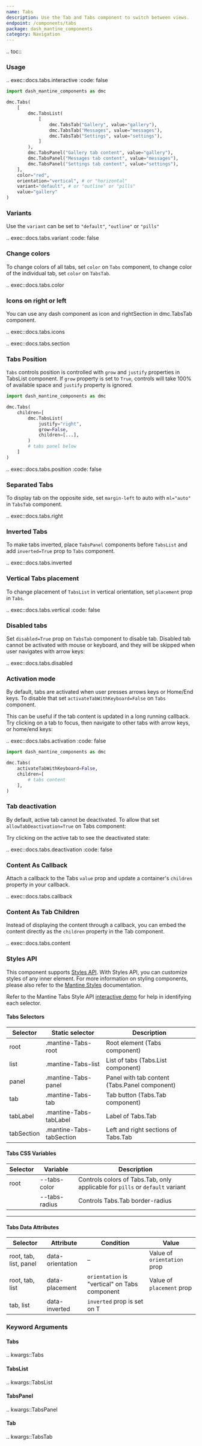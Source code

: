 ```yaml
---
name: Tabs
description: Use the Tab and Tabs component to switch between views.
endpoint: /components/tabs
package: dash_mantine_components
category: Navigation
---
```


.. toc::

### Usage

.. exec::docs.tabs.interactive
    :code: false


```python
import dash_mantine_components as dmc

dmc.Tabs(
    [
        dmc.TabsList(
            [
                dmc.TabsTab("Gallery", value="gallery"),
                dmc.TabsTab("Messages", value="messages"),
                dmc.TabsTab("Settings", value="settings"),
            ]
        ),
        dmc.TabsPanel("Gallery tab content", value="gallery"),
        dmc.TabsPanel("Messages tab content", value="messages"),
        dmc.TabsPanel("Settings tab content", value="settings"),
    ],
    color="red",
    orientation="vertical", # or "horizontal"
    variant="default", # or "outline" or "pills"
    value="gallery"
)
```

### Variants

Use the `variant` can be set to `"default"`,  `"outline"` or `"pills"`

.. exec::docs.tabs.variant
    :code: false

### Change colors
To change colors of all tabs, set `color` on `Tabs` component, to change color of the individual tab, set `color`
on `TabsTab`.


.. exec::docs.tabs.color

### Icons on right or left

You can use any dash component as icon and rightSection in dmc.TabsTab component.

.. exec::docs.tabs.icons

.. exec::docs.tabs.section

### Tabs Position

`Tabs` controls position is controlled with `grow` and `justify` properties in TabsList component. If `grow` property 
is set to `True`, controls will take 100% of available space and `justify` property is ignored.

```python
import dash_mantine_components as dmc

dmc.Tabs(
    children=[
        dmc.TabsList(
            justify="right",
            grow=False,
            children=[...],
        )
        # tabs panel below
    ]
)
```

.. exec::docs.tabs.position
    :code: false

### Separated Tabs

To display tab on the opposite side, set `margin-left` to auto with `ml="auto"` in `TabsTab` component.

.. exec::docs.tabs.right

### Inverted Tabs

To make tabs inverted, place `TabsPanel` components before `TabsList` and add `inverted=True` prop to `Tabs` component.

.. exec::docs.tabs.inverted

### Vertical Tabs placement

To change placement of `TabsList` in vertical orientation, set `placement` prop in `Tabs`.

.. exec::docs.tabs.vertical
    :code: false

### Disabled tabs

Set `disabled=True` prop on `TabsTab` component to disable tab. Disabled tab cannot be activated with mouse or keyboard,
and they will be skipped when user navigates with arrow keys:

.. exec::docs.tabs.disabled

### Activation mode
By default, tabs are activated when user presses arrows keys or Home/End keys. To disable that set
`activateTabWithKeyboard=False` on `Tabs` component.  

This can be useful if the tab content is updated in a long running callback.  Try clicking on a tab to focus, then
navigate to other tabs with arrow keys, or home/end keys:

.. exec::docs.tabs.activation
    :code: false



```python
import dash_mantine_components as dmc

dmc.Tabs(
    activateTabWithKeyboard=False,
    children=[
        # tabs content
    ],    
)
```

### Tab deactivation
By default, active tab cannot be deactivated. To allow that set `allowTabDeactivation=True` on Tabs component:

Try clicking on the active tab to see the deactivated state:


.. exec::docs.tabs.deactivation
    :code: false


### Content As Callback

Attach a callback to the Tabs `value` prop and update a container's `children` property in your callback.

.. exec::docs.tabs.callback

### Content As Tab Children

Instead of displaying the content through a callback, you can embed the content directly as the `children` property in
the Tab component.

.. exec::docs.tabs.content

### Styles API


This component supports [Styles API](/styles-api). With Styles API, you can customize styles of any inner element.
For more information on styling components,  please also refer to the [Mantine Styles](https://mantine.dev/styles/styles-overview/) documentation.

Refer to the Mantine Tabs Style API [interactive demo](https://mantine.dev/core/tabs/#styles-api) for help in identifying each selector.

#### Tabs Selectors

| Selector     | Static selector             | Description                              |
|--------------|------------------------------|------------------------------------------|
| root         | .mantine-Tabs-root           | Root element (Tabs component)            |
| list         | .mantine-Tabs-list           | List of tabs (Tabs.List component)       |
| panel        | .mantine-Tabs-panel          | Panel with tab content (Tabs.Panel component) |
| tab          | .mantine-Tabs-tab            | Tab button (Tabs.Tab component)          |
| tabLabel     | .mantine-Tabs-tabLabel       | Label of Tabs.Tab                        |
| tabSection   | .mantine-Tabs-tabSection     | Left and right sections of Tabs.Tab      |



#### Tabs CSS Variables

| Selector | Variable        | Description                                                  |
|----------|-----------------|--------------------------------------------------------------|
| root     | --tabs-color    | Controls colors of Tabs.Tab, only applicable for `pills` or `default` variant |
|          | --tabs-radius   | Controls Tabs.Tab border-radius                              |

---

#### Tabs Data Attributes

| Selector          | Attribute          | Condition                                 | Value                        |
|-------------------|--------------------|-------------------------------------------|------------------------------|
| root, tab, list, panel | data-orientation  | –                                         | Value of `orientation` prop |
| root, tab, list   | data-placement     | `orientation` is "vertical" on Tabs component | Value of `placement` prop   |
| tab, list         | data-inverted      | `inverted` prop is set on T

### Keyword Arguments

#### Tabs

.. kwargs::Tabs

#### TabsList

.. kwargs::TabsList

#### TabsPanel

.. kwargs::TabsPanel

#### Tab

.. kwargs::TabsTab
